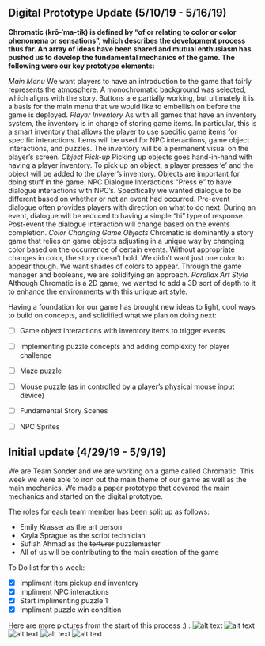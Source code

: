 ## Digital Prototype Update (5/10/19 - 5/16/19)

**Chromatic (krō-ˈma-tik) is defined by “of or relating to color or color phenomena or sensations”, which describes the development process thus far. An array of ideas have been shared and mutual enthusiasm has pushed us to develop the fundamental mechanics of the game. The following were our key prototype elements:**

_Main Menu_ 
We want players to have an introduction to the game that fairly represents the atmosphere. A monochromatic background was selected, which aligns with the story. Buttons are partially working, but ultimately it is a basis for the main menu that we would like to embellish on before the game is deployed. 
_Player Inventory_
As with all games that have an inventory system, the inventory is in charge of storing game items. In particular, this is a smart inventory that allows the player to use specific game items for specific interactions. Items will be used for NPC interactions, game object interactions, and puzzles. The inventory will be a permanent visual on the player’s screen.
_Object Pick-up_
Picking up objects goes hand-in-hand with having a player inventory. To pick up an object, a player presses ‘e’ and the object will be added to the player’s inventory. Objects are important for doing stuff in the game. 
NPC Dialogue Interactions
“Press e” to have dialogue interactions with NPC’s. Specifically we wanted dialogue to be different based on whether or not an event had occurred. Pre-event dialogue often provides players with direction on what to do next. During an event, dialogue will be reduced to having a simple “hi” type of response. Post-event the dialogue interaction will change based on the events completion. 
_Color Changing Game Objects_
Chromatic is dominantly a story game that relies on game objects adjusting in a unique way by changing color based on the occurrence of certain events. Without appropriate changes in color, the story doesn’t hold. We didn’t want just one color to appear though. We want shades of colors to appear. Through the game manager and booleans, we are solidifying an approach. 
_Parallax Art Style_
Although Chromatic is a 2D game, we wanted to add a 3D sort of depth to it to enhance the environments with this unique art style. 

Having a foundation for our game has brought new ideas to light, cool ways to build on concepts, and solidified what we plan on doing next:

- [ ] Game object interactions with inventory items to trigger events
- [ ] Implementing puzzle concepts and adding complexity for player challenge
- [ ] Maze puzzle
- [ ] Mouse puzzle (as in controlled by a player’s physical mouse input device)
- [ ] Fundamental Story Scenes
- [ ] NPC Sprites


## Initial update (4/29/19 - 5/9/19)
We are Team Sonder and we are working on a game called Chromatic.
This week we were able to iron out the main theme of our game as well as the main mechanics. We made a paper prototype that covered the main mechanics and started on the digital prototype.

The roles for each team member has been split up as follows:
* Emily Krasser as the art person
* Kayla Sprague as the script technician
* Sufiah Ahmad as the ~~torturer~~ puzzlemaster
* All of us will be contributing to the main creation of the game

To Do list for this week:
- [x] Impliment item pickup and inventory
- [x] Impliment NPC interactions
- [x] Start implimenting puzzle 1
- [x] Impliment puzzle win condition

Here are more pictures from the start of this process :) :
![alt text](/Images/image0.jpg)
![alt text](/Images/image1.jpg)
![alt text](/Images/image2.jpg)
![alt text](/Images/image3.jpg)
![alt text](/Images/image4.jpg)
